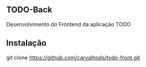 ## TODO-Back
Desenvolvimento do Frontend da aplicação TODO

## Instalação
git clone https://github.com/carvalhods/todo-front.git<br>
